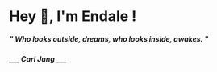 <h1 title="head"> Hey 👋, I'm Endale !</h1>

**<h5><i>" Who looks outside, dreams, who looks inside, awakes. "</i></h5>**

*<b>___ Carl Jung ___</b>*
